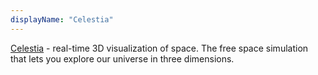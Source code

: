```yaml
---
displayName: "Celestia"
---
```


[Celestia](https://celestiaproject.space/) - real-time 3D visualization of space. The free space simulation that lets you explore our universe in three dimensions.